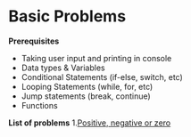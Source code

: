 # Basic Problems

**Prerequisites**

- Taking user input and printing in console
- Data types & Variables
- Conditional Statements (if-else, switch, etc)
- Looping Statements (while, for, etc)
- Jump statements (break, continue)
- Functions

**List of problems**
1.[Positive, negative or zero]()
